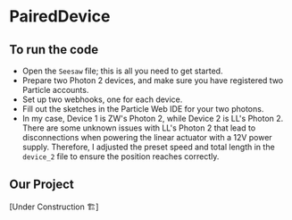 # PairedDevice

## To run the code
- Open the `Seesaw` file; this is all you need to get started.
- Prepare two Photon 2 devices, and make sure you have registered two Particle accounts.
- Set up two webhooks, one for each device.
- Fill out the sketches in the Particle Web IDE for your two photons.
- In my case, Device 1 is ZW's Photon 2, while Device 2 is LL's Photon 2. There are some unknown issues with LL's Photon 2 that lead to disconnections when powering the linear actuator with a 12V power supply. Therefore, I adjusted the preset speed and total length in the `device_2` file to ensure the position reaches correctly.

## Our Project
[Under Construction 🏗]
